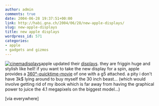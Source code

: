 ```yaml
---
author: admin
comments: true
date: 2004-06-28 19:37:51+00:00
link: http://habi.gna.ch/2004/06/28/new-apple-displays/
slug: new-apple-displays
title: new apple displays
wordpress_id: 571
categories:
- apple
- gadgets and gizmos
---
```


[![cinemadisplays](http://habi.gna.ch/blog/images/cinemadisplays-tm.jpg)](http://habi.gna.ch/blog/images/cinemadisplays.jpg)apple updated their [displays](http://www.apple.com/displays/). they are friggin huge and stylish like hell! if you want to take the new display for a spin, apple provides a [360°-quicktime-movie](http://www.apple.com/hardware/gallery/pmac_g5all_june2004_480.html) of one with a g5 attached. a pity i don't have 3k$ lying around to buy myself the 30 inch beast... (which would involve getting rid of my ibook which is far away from having the graphical power to juice the 4.1 megapixels on the biggest model...)  

[via everywhere]
